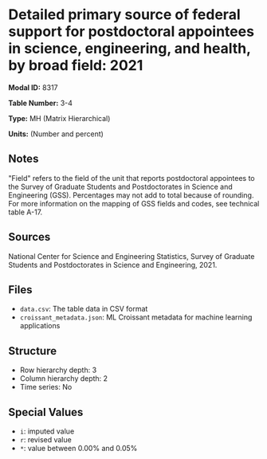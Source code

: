 # Detailed primary source of federal support for postdoctoral appointees in science, engineering, and health, by broad field: 2021

**Modal ID:** 8317

**Table Number:** 3-4

**Type:** MH (Matrix Hierarchical)

**Units:** (Number and percent)

## Notes

"Field" refers to the field of the unit that reports postdoctoral appointees to the Survey of Graduate Students and Postdoctorates in Science and Engineering (GSS). Percentages may not add to total because of rounding. For more information on the mapping of GSS fields and codes, see technical table A-17.

## Sources

National Center for Science and Engineering Statistics, Survey of Graduate Students and Postdoctorates in Science and Engineering, 2021.

## Files

- `data.csv`: The table data in CSV format
- `croissant_metadata.json`: ML Croissant metadata for machine learning applications

## Structure

- Row hierarchy depth: 3
- Column hierarchy depth: 2
- Time series: No

## Special Values

- `i`: imputed value
- `r`: revised value
- `*`: value between 0.00% and 0.05%
